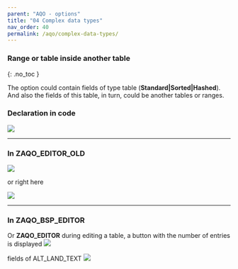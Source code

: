 ```yaml
---
parent: "AQO - options"
title: "04 Complex data types"
nav_order: 40
permalink: /aqo/complex-data-types/
---
```


### Range or table inside another table
{: .no_toc }

The option could contain fields of type table (**Standard|Sorted|Hashed**).\
And also the fields of this table, in turn, could be another tables or ranges.

### Declaration in code

![](https://raw.githubusercontent.com/wiki/bizhuka/aqo/src/04_complex_decl.png)

***

###  In ZAQO_EDITOR_OLD

![](https://raw.githubusercontent.com/wiki/bizhuka/aqo/src/04_old_ui_01.png)

or right here

![](https://raw.githubusercontent.com/wiki/bizhuka/aqo/src/04_old_ui_02.png)

***

###  In ZAQO_BSP_EDITOR
Or **ZAQO_EDITOR** during editing a table, a button with the number of entries is displayed
![](https://raw.githubusercontent.com/wiki/bizhuka/aqo/src/04_button.png)

fields of ALT_LAND_TEXT
![](https://raw.githubusercontent.com/wiki/bizhuka/aqo/src/04_complex_types.png)

